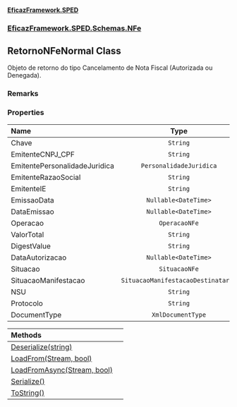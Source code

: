 #### [EficazFramework.SPED](EficazFrameworkSPED.md 'EficazFramework SPED')
### [EficazFramework.SPED.Schemas.NFe](EficazFramework.SPED.Schemas.NFe.md 'EficazFramework.SPED.Schemas.NFe')

## RetornoNFeNormal Class

Objeto de retorno do tipo Cancelamento de Nota Fiscal (Autorizada ou Denegada).

### Remarks
### Properties

| Name | Type | |
| :--- | :---: | :--- |
| Chave | `String` |  |
| EmitenteCNPJ_CPF | `String` |  |
| EmitentePersonalidadeJuridica | `PersonalidadeJuridica` |  |
| EmitenteRazaoSocial | `String` |  |
| EmitenteIE | `String` |  |
| EmissaoData | `Nullable<DateTime>` |  |
| DataEmissao | `Nullable<DateTime>` |  |
| Operacao | `OperacaoNFe` |  |
| ValorTotal | `String` |  |
| DigestValue | `String` |  |
| DataAutorizacao | `Nullable<DateTime>` |  |
| Situacao | `SituacaoNFe` |  |
| SituacaoManifestacao | `SituacaoManifestacaoDestinatario` |  |
| NSU | `String` |  |
| Protocolo | `String` |  |
| DocumentType | `XmlDocumentType` |  |

| Methods | |
| :--- | :--- |
| [Deserialize(string)](EficazFramework.SPED.Schemas.NFe/RetornoNFeNormal/Deserialize(string).md 'EficazFramework.SPED.Schemas.NFe.RetornoNFeNormal.Deserialize(string)') | |
| [LoadFrom(Stream, bool)](EficazFramework.SPED.Schemas.NFe/RetornoNFeNormal/LoadFrom(Stream,bool).md 'EficazFramework.SPED.Schemas.NFe.RetornoNFeNormal.LoadFrom(System.IO.Stream, bool)') | |
| [LoadFromAsync(Stream, bool)](EficazFramework.SPED.Schemas.NFe/RetornoNFeNormal/LoadFromAsync(Stream,bool).md 'EficazFramework.SPED.Schemas.NFe.RetornoNFeNormal.LoadFromAsync(System.IO.Stream, bool)') | |
| [Serialize()](EficazFramework.SPED.Schemas.NFe/RetornoNFeNormal/Serialize().md 'EficazFramework.SPED.Schemas.NFe.RetornoNFeNormal.Serialize()') | |
| [ToString()](EficazFramework.SPED.Schemas.NFe/RetornoNFeNormal/ToString().md 'EficazFramework.SPED.Schemas.NFe.RetornoNFeNormal.ToString()') | |
